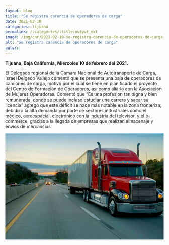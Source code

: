 ```yaml
---
layout: blog
title: "Se registra carencia de operadores de carga"
date: 2021-02-10
categories: tijuana
permalink: /:categories/:title:output_ext
image: /img/cnr/2021-02-10-se-registra-carencia-de-operadores-de-carga.jpg
alt: "Se registra carencia de operadores de carga"
autor:
---
```


**Tijuana, Baja California; Miercoles 10 de febrero del 2021.** 

El Delegado regional de la Cámara Nacional de Autotransporte de Carga, Israel Delgado Vallejo comentó que se presenta una baja de operadores de camiones de carga, motivo por el cual se tiene en planificado el proyecto del Centro de Formación de Operadores, asi como aliarlo con la Asociación de Mujeres Operadoras.
Comentó que “Es una profesión tan digna y bien remunerada, donde se puede incluso estudiar una carrera y sacar su licencia” agregó que este déficit se hace más notable en la zona fronteriza, debido a la alta demanda por parte de sectores industriales como el médico, aeroespacial, electrónico con la industria del televisor, y el e-commerce, gracias a la llegada de empresas que realizan almacenaje y envíos de mercancías. 

<div id="carouselExampleSlidesOnly" class="carousel slide" data-ride="carousel">
  <div class="carousel-inner">
    <div class="carousel-item active">
       <img class="d-block w-100" src="/img/cnr/2021-02-10-se-registra-carencia-de-operadores-de-carga.jpg" loading="lazy"  alt="Se registra carencia de operadores de carga">
    </div>
  </div>
</div>